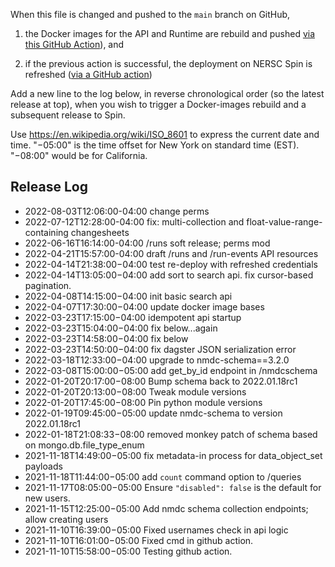 When this file is changed and pushed to the `main` branch on GitHub,

1. the Docker images for the API and Runtime are rebuild and pushed [via this GitHub
   Action](https://github.com/microbiomedata/nmdc-runtime/blob/main/.github/workflows/build-and-push-docker-images.yml)), and

2. if the previous action is successful, the deployment on NERSC Spin is refreshed ([via a GitHub
   action](https://github.com/microbiomedata/nmdc-runtime/blob/main/.github/workflows/release-to-spin.yml))

Add a new line to the log below, in reverse chronological order (so the latest release at top), when
you wish to trigger a Docker-images rebuild and a subsequent release to Spin.

Use <https://en.wikipedia.org/wiki/ISO_8601> to express the current date and time. "−05:00" is the
time offset for New York on standard time (EST). "−08:00" would be for California.

## Release Log

* 2022-08-03T12:06:00-04:00 change perms 
* 2022-07-12T12:28:00-04:00 fix: multi-collection and float-value-range-containing changesheets
* 2022-06-16T16:14:00-04:00 /runs soft release; perms mod
* 2022-04-21T15:57:00-04:00 draft /runs and /run-events API resources
* 2022-04-14T21:38:00−04:00 test re-deploy with refreshed credentials
* 2022-04-14T13:05:00−04:00 add sort to search api. fix cursor-based pagination.
* 2022-04-08T14:15:00−04:00 init basic search api
* 2022-04-07T17:30:00−04:00 update docker image bases
* 2022-03-23T17:15:00−04:00 idempotent api startup
* 2022-03-23T15:04:00−04:00 fix below...again
* 2022-03-23T14:58:00−04:00 fix below
* 2022-03-23T14:50:00−04:00 fix dagster JSON serialization error 
* 2022-03-18T12:33:00−04:00 upgrade to nmdc-schema==3.2.0
* 2022-03-08T15:00:00−05:00 add get_by_id endpoint in /nmdcschema
* 2022-01-20T20:17:00−08:00 Bump schema back to 2022.01.18rc1
* 2022-01-20T20:13:00−08:00 Tweak module versions
* 2022-01-20T17:45:00−08:00 Pin python module versions
* 2022-01-19T09:45:00−05:00 update nmdc-schema to version 2022.01.18rc1
* 2022-01-18T21:08:33−08:00 removed monkey patch of schema based on mongo.db.file_type_enum
* 2021-11-18T14:49:00−05:00 fix metadata-in process for data_object_set payloads
* 2021-11-18T11:44:00−05:00 add `count` command option to /queries
* 2021-11-17T08:05:00−05:00 Ensure `"disabled": false` is the default for new users.
* 2021-11-15T12:25:00−05:00 Add nmdc schema collection endpoints; allow creating users
* 2021-11-10T16:39:00−05:00 Fixed usernames check in api logic
* 2021-11-10T16:01:00−05:00 Fixed cmd in github action.
* 2021-11-10T15:58:00−05:00 Testing github action.



